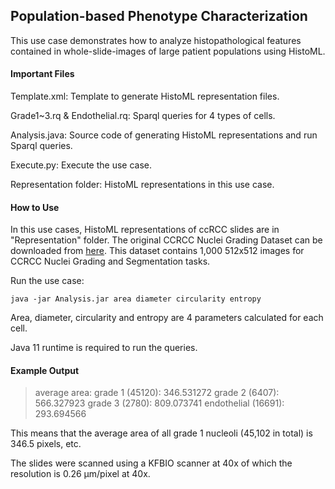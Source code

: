 ## Population-based Phenotype Characterization

This use case demonstrates how to analyze histopathological features contained in whole-slide-images of large patient populations using HistoML.

#### Important Files

Template.xml: Template to generate HistoML representation files.

Grade1~3.rq & Endothelial.rq: Sparql queries for 4 types of cells.

Analysis.java: Source code of generating HistoML representations and run Sparql queries.

Execute.py: Execute the use case.

Representation folder: HistoML representations in this use case.

#### How to Use

In this use cases, HistoML representations of ccRCC slides are in "Representation" folder. The original CCRCC Nuclei Grading Dataset can be downloaded from [here](https://dataset.chenli.group/home/ccrcc-grading). This dataset contains 1,000 512x512 images for CCRCC Nuclei Grading and Segmentation tasks.

Run the use case:

```shell
java -jar Analysis.jar area diameter circularity entropy
```

Area, diameter, circularity and entropy are 4 parameters calculated for each cell.

Java 11 runtime is required to run the queries.

#### Example Output

> average area:
> grade 1 (45120): 346.531272
> grade 2 (6407): 566.327923
> grade 3 (2780): 809.073741
> endothelial (16691): 293.694566

This means that the average area of all grade 1 nucleoli (45,102 in total) is 346.5 pixels, etc.

The slides were scanned using a KFBIO scanner at 40x of which the resolution is 0.26 µm/pixel at 40x.

